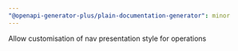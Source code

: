 ```yaml
---
"@openapi-generator-plus/plain-documentation-generator": minor
---
```


Allow customisation of nav presentation style for operations
